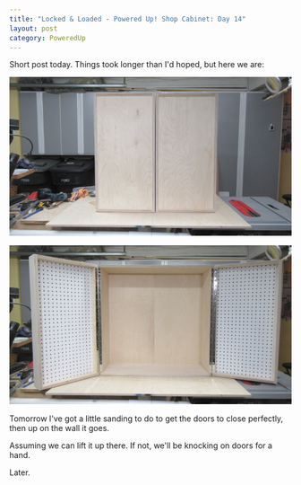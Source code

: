 ```yaml
---
title: "Locked & Loaded - Powered Up! Shop Cabinet: Day 14"
layout: post
category: PoweredUp
---
```

Short post today. Things took longer than I'd hoped, but here we are:

![](/assets/images-posts/powered-up-1/2019-02-04.1.01.jpg)

![](/assets/images-posts/powered-up-1/2019-02-04.1.02.jpg)

Tomorrow I've got a little sanding to do to get the doors to close perfectly, then up on the wall it goes.

Assuming we can lift it up there. If not, we'll be knocking on doors for a hand.

Later.
